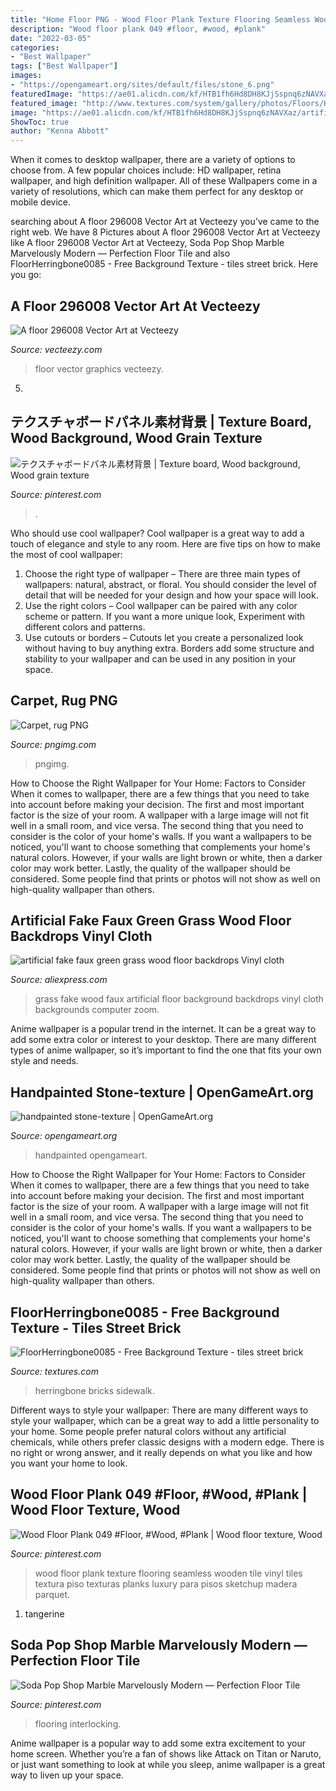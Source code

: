 ```yaml
---
title: "Home Floor PNG - Wood Floor Plank Texture Flooring Seamless Wooden Tile Vinyl Tiles Textura Piso Texturas Planks Luxury Para Pisos Sketchup Madera Parquet"
description: "Wood floor plank 049 #floor, #wood, #plank"
date: "2022-03-05"
categories:
- "Best Wallpaper"
tags: ["Best Wallpaper"]
images:
- "https://opengameart.org/sites/default/files/stone_6.png"
featuredImage: "https://ae01.alicdn.com/kf/HTB1fh6Hd8DH8KJjSspnq6zNAVXaz/artificial-fake-faux-green-grass-wood-floor-backdrops-Vinyl-cloth-Computer-print-wall-Backgrounds.jpg"
featured_image: "http://www.textures.com/system/gallery/photos/Floors/Herringbone/47584/FloorHerringbone0085_1_600.jpg?v=5"
image: "https://ae01.alicdn.com/kf/HTB1fh6Hd8DH8KJjSspnq6zNAVXaz/artificial-fake-faux-green-grass-wood-floor-backdrops-Vinyl-cloth-Computer-print-wall-Backgrounds.jpg"
ShowToc: true
author: "Kenna Abbott"
---
```



When it comes to desktop wallpaper, there are a variety of options to choose from. A few popular choices include: HD wallpaper, retina wallpaper, and high definition wallpaper. All of these Wallpapers come in a variety of resolutions, which can make them perfect for any desktop or mobile device. 

	

		
searching about A floor 296008 Vector Art at Vecteezy you've came to the right web. We have 8 Pictures about A floor 296008 Vector Art at Vecteezy like A floor 296008 Vector Art at Vecteezy, Soda Pop Shop Marble Marvelously Modern — Perfection Floor Tile and also FloorHerringbone0085 - Free Background Texture - tiles street brick. Here you go:
		
    
## A Floor 296008 Vector Art At Vecteezy

<img loading=lazy src="https://static.vecteezy.com/system/resources/previews/000/296/008/original/vector-a-floor.jpg" onerror="this.onerror=null;this.src='https://tse2.mm.bing.net/th?id=OIP.6vy91vby7neMOPoQB-pEVQHaEc&amp;pid=15.1';" alt="A floor 296008 Vector Art at Vecteezy">

_Source: vecteezy.com_

>floor vector graphics vecteezy. 

	

5.

    
## テクスチャボードパネル素材背景 | Texture Board, Wood Background, Wood Grain Texture

<img loading=lazy src="https://i.pinimg.com/736x/25/ef/0f/25ef0fea0242fd545cbcd5f6a66a72ac.jpg" onerror="this.onerror=null;this.src='https://tse2.mm.bing.net/th?id=OIP.BWsmxzAfsDPF2FixBx5K0wHaDe&amp;pid=15.1';" alt="テクスチャボードパネル素材背景 | Texture board, Wood background, Wood grain texture">

_Source: pinterest.com_

>. 

	

Who should use cool wallpaper?
Cool wallpaper is a great way to add a touch of elegance and style to any room. Here are five tips on how to make the most of cool wallpaper: 
1) Choose the right type of wallpaper – There are three main types of wallpapers: natural, abstract, or floral. You should consider the level of detail that will be needed for your design and how your space will look. 
2) Use the right colors – Cool wallpaper can be paired with any color scheme or pattern. If you want a more unique look, Experiment with different colors and patterns. 
3) Use cutouts or borders – Cutouts let you create a personalized look without having to buy anything extra. Borders add some structure and stability to your wallpaper and can be used in any position in your space.

    
## Carpet, Rug PNG

<img loading=lazy src="https://pngimg.com/uploads/carpet/carpet_PNG57666.png" onerror="this.onerror=null;this.src='https://tse4.mm.bing.net/th?id=OIP.3H0wXo1ZBNomO04BmWdbdQHaKL&amp;pid=15.1';" alt="Carpet, rug PNG">

_Source: pngimg.com_

>pngimg. 

	

How to Choose the Right Wallpaper for Your Home: Factors to Consider
When it comes to wallpaper, there are a few things that you need to take into account before making your decision. The first and most important factor is the size of your room. A wallpaper with a large image will not fit well in a small room, and vice versa. 
The second thing that you need to consider is the color of your home's walls. If you want a wallpapers to be noticed, you'll want to choose something that complements your home's natural colors. However, if your walls are light brown or white, then a darker color may work better. 
Lastly, the quality of the wallpaper should be considered. Some people find that prints or photos will not show as well on high-quality wallpaper than others.

    
## Artificial Fake Faux Green Grass Wood Floor Backdrops Vinyl Cloth

<img loading=lazy src="https://ae01.alicdn.com/kf/HTB1fh6Hd8DH8KJjSspnq6zNAVXaz/artificial-fake-faux-green-grass-wood-floor-backdrops-Vinyl-cloth-Computer-print-wall-Backgrounds.jpg" onerror="this.onerror=null;this.src='https://tse3.mm.bing.net/th?id=OIP.GtszniYyVspyPrKUC7pmPQHaFS&amp;pid=15.1';" alt="artificial fake faux green grass wood floor backdrops Vinyl cloth">

_Source: aliexpress.com_

>grass fake wood faux artificial floor background backdrops vinyl cloth backgrounds computer zoom. 

	

Anime wallpaper is a popular trend in the internet. It can be a great way to add some extra color or interest to your desktop. There are many different types of anime wallpaper, so it’s important to find the one that fits your own style and needs.

    
## Handpainted Stone-texture | OpenGameArt.org

<img loading=lazy src="https://opengameart.org/sites/default/files/stone_6.png" onerror="this.onerror=null;this.src='https://tse2.mm.bing.net/th?id=OIP.uuLljDLkwZoIsoM0GM-lzAHaHa&amp;pid=15.1';" alt="handpainted stone-texture | OpenGameArt.org">

_Source: opengameart.org_

>handpainted opengameart. 

	

How to Choose the Right Wallpaper for Your Home: Factors to Consider
When it comes to wallpaper, there are a few things that you need to take into account before making your decision. The first and most important factor is the size of your room. A wallpaper with a large image will not fit well in a small room, and vice versa. 
The second thing that you need to consider is the color of your home's walls. If you want a wallpapers to be noticed, you'll want to choose something that complements your home's natural colors. However, if your walls are light brown or white, then a darker color may work better. 
Lastly, the quality of the wallpaper should be considered. Some people find that prints or photos will not show as well on high-quality wallpaper than others.

    
## FloorHerringbone0085 - Free Background Texture - Tiles Street Brick

<img loading=lazy src="http://www.textures.com/system/gallery/photos/Floors/Herringbone/47584/FloorHerringbone0085_1_600.jpg?v=5" onerror="this.onerror=null;this.src='https://tse4.mm.bing.net/th?id=OIP.-MyKJl4TEOnL3r09UrKsoAHaHa&amp;pid=15.1';" alt="FloorHerringbone0085 - Free Background Texture - tiles street brick">

_Source: textures.com_

>herringbone bricks sidewalk. 

	

Different ways to style your wallpaper:
There are many different ways to style your wallpaper, which can be a great way to add a little personality to your home. Some people prefer natural colors without any artificial chemicals, while others prefer classic designs with a modern edge. There is no right or wrong answer, and it really depends on what you like and how you want your home to look.

    
## Wood Floor Plank 049 #Floor, #Wood, #Plank | Wood Floor Texture, Wood

<img loading=lazy src="https://i.pinimg.com/736x/b6/8c/b4/b68cb4888715c282590e5a804e200630.jpg" onerror="this.onerror=null;this.src='https://tse2.mm.bing.net/th?id=OIP.iDpXE0sCps50VIKeZIPFrgHaO0&amp;pid=15.1';" alt="Wood Floor Plank 049 #Floor, #Wood, #Plank | Wood floor texture, Wood">

_Source: pinterest.com_

>wood floor plank texture flooring seamless wooden tile vinyl tiles textura piso texturas planks luxury para pisos sketchup madera parquet. 

	

1. tangerine 

    
## Soda Pop Shop Marble Marvelously Modern — Perfection Floor Tile

<img loading=lazy src="https://i.pinimg.com/736x/84/42/4f/84424f90e2c25d267e074011e58a774a.jpg" onerror="this.onerror=null;this.src='https://tse3.mm.bing.net/th?id=OIP.bAcpguu6kofWfZG9heKrXwHaHa&amp;pid=15.1';" alt="Soda Pop Shop Marble Marvelously Modern — Perfection Floor Tile">

_Source: pinterest.com_

>flooring interlocking. 

	

Anime wallpaper is a popular way to add some extra excitement to your home screen. Whether you’re a fan of shows like Attack on Titan or Naruto, or just want something to look at while you sleep, anime wallpaper is a great way to liven up your space.

